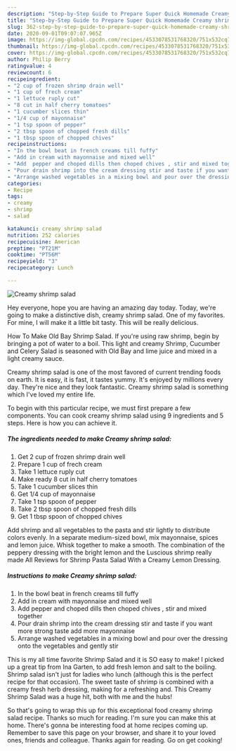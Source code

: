 ```yaml
---
description: "Step-by-Step Guide to Prepare Super Quick Homemade Creamy shrimp salad"
title: "Step-by-Step Guide to Prepare Super Quick Homemade Creamy shrimp salad"
slug: 362-step-by-step-guide-to-prepare-super-quick-homemade-creamy-shrimp-salad
date: 2020-09-01T09:07:07.965Z
image: https://img-global.cpcdn.com/recipes/4533078531768320/751x532cq70/creamy-shrimp-salad-recipe-main-photo.jpg
thumbnail: https://img-global.cpcdn.com/recipes/4533078531768320/751x532cq70/creamy-shrimp-salad-recipe-main-photo.jpg
cover: https://img-global.cpcdn.com/recipes/4533078531768320/751x532cq70/creamy-shrimp-salad-recipe-main-photo.jpg
author: Philip Berry
ratingvalue: 4
reviewcount: 6
recipeingredient:
- "2 cup of frozen shrimp drain well"
- "1 cup of frech cream"
- "1 lettuce ruply cut"
- "8 cut in half cherry tomatoes"
- "1 cucumber slices thin"
- "1/4 cup of mayonnaise"
- "1 tsp spoon of pepper"
- "2 tbsp spoon of chopped fresh dills"
- "1 tbsp spoon of chopped chives"
recipeinstructions:
- "In the bowl beat in french creams till fuffy"
- "Add in cream with mayonnaise and mixed well"
- "Add  pepper and choped dills then choped chives , stir and mixed together"
- "Pour drain shrimp into the cream dressing stir and taste if you want more strong taste add more mayonnaise"
- "Arrange washed vegetables in a mixing bowl and pour over the dressing onto the vegetables and gently stir"
categories:
- Recipe
tags:
- creamy
- shrimp
- salad

katakunci: creamy shrimp salad 
nutrition: 252 calories
recipecuisine: American
preptime: "PT21M"
cooktime: "PT56M"
recipeyield: "3"
recipecategory: Lunch

---
```



![Creamy shrimp salad](https://img-global.cpcdn.com/recipes/4533078531768320/751x532cq70/creamy-shrimp-salad-recipe-main-photo.jpg)

Hey everyone, hope you are having an amazing day today. Today, we're going to make a distinctive dish, creamy shrimp salad. One of my favorites. For mine, I will make it a little bit tasty. This will be really delicious.

How To Make Old Bay Shrimp Salad. If you&#39;re using raw shrimp, begin by bringing a pot of water to a boil. This light and creamy Shrimp, Cucumber and Celery Salad is seasoned with Old Bay and lime juice and mixed in a light creamy sauce.

Creamy shrimp salad is one of the most favored of current trending foods on earth. It is easy, it is fast, it tastes yummy. It's enjoyed by millions every day. They're nice and they look fantastic. Creamy shrimp salad is something which I've loved my entire life.


To begin with this particular recipe, we must first prepare a few components. You can cook creamy shrimp salad using 9 ingredients and 5 steps. Here is how you can achieve it.

<!--inarticleads1-->

##### The ingredients needed to make Creamy shrimp salad:

1. Get 2 cup of frozen shrimp drain well
1. Prepare 1 cup of frech cream
1. Take 1 lettuce ruply cut
1. Make ready 8 cut in half cherry tomatoes
1. Take 1 cucumber slices thin
1. Get 1/4 cup of mayonnaise
1. Take 1 tsp spoon of pepper
1. Take 2 tbsp spoon of chopped fresh dills
1. Get 1 tbsp spoon of chopped chives


Add shrimp and all vegetables to the pasta and stir lightly to distribute colors evenly. In a separate medium-sized bowl, mix mayonnaise, spices and lemon juice. Whisk together to make a smooth. The combination of the peppery dressing with the bright lemon and the Luscious shrimp really made All Reviews for Shrimp Pasta Salad With a Creamy Lemon Dressing. 

<!--inarticleads2-->

##### Instructions to make Creamy shrimp salad:

1. In the bowl beat in french creams till fuffy
1. Add in cream with mayonnaise and mixed well
1. Add  pepper and choped dills then choped chives , stir and mixed together
1. Pour drain shrimp into the cream dressing stir and taste if you want more strong taste add more mayonnaise
1. Arrange washed vegetables in a mixing bowl and pour over the dressing onto the vegetables and gently stir


This is my all time favorite Shrimp Salad and it is SO easy to make! I picked up a great tip from Ina Garten, to add fresh lemon and salt to the boiling. Shrimp salad isn&#39;t just for ladies who lunch (although this is the perfect recipe for that occasion). The sweet taste of shrimp is combined with a creamy fresh herb dressing, making for a refreshing and. This Creamy Shrimp Salad was a huge hit, both with me and the hubs! 

So that's going to wrap this up for this exceptional food creamy shrimp salad recipe. Thanks so much for reading. I'm sure you can make this at home. There's gonna be interesting food at home recipes coming up. Remember to save this page on your browser, and share it to your loved ones, friends and colleague. Thanks again for reading. Go on get cooking!

